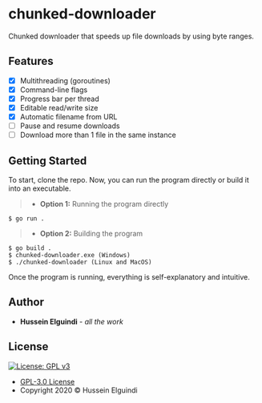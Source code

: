 # chunked-downloader
Chunked downloader that speeds up file downloads by using byte ranges.

## Features
- [x] Multithreading (goroutines)
- [x] Command-line flags
- [x] Progress bar per thread
- [x] Editable read/write size
- [x] Automatic filename from URL
- [ ] Pause and resume downloads
- [ ] Download more than 1 file in the same instance

## Getting Started
To start, clone the repo. Now, you can run the program directly or build it into an executable.
>- **Option 1:** Running the program directly
```shell
$ go run .
```
>- **Option 2:** Building the program
```shell
$ go build .
$ chunked-downloader.exe (Windows)
$ ./chunked-downloader (Linux and MacOS)
```
Once the program is running, everything is self-explanatory and intuitive.

## Author
- **Hussein Elguindi** - *all the work*

## License 
[![License: GPL v3](https://img.shields.io/badge/License-GPLv3-blue.svg)](https://www.gnu.org/licenses/gpl-3.0)
- [GPL-3.0 License](https://www.gnu.org/licenses/gpl-3.0)
- Copyright 2020 © Hussein Elguindi

